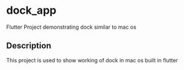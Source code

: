 # dock_app

Flutter Project demonstrating dock similar to mac os

## Description

This project is used to show working of dock in mac os built in flutter 



